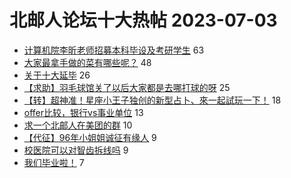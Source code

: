 # 北邮人论坛十大热帖 2023-07-03

- [计算机院李昕老师招募本科毕设及考研学生](https://bbs.byr.cn/article/AimGraduate/1212241) 63
- [大家最拿手做的菜有哪些呢？](https://bbs.byr.cn/article/Food/524606) 48
- [关于十大延毕](https://bbs.byr.cn/article/Talking/6394977) 26
- [【求助】羽毛球馆关了以后大家都是去哪打球的呀](https://bbs.byr.cn/article/Badminton/162733) 25
- [【转】超神准！星座小王子独创的新型占卜、來一起試玩一下！](https://bbs.byr.cn/article/Constellations/326533) 18
- [offer比较，银行vs事业单位](https://bbs.byr.cn/article/Job/2192787) 13
- [求一个北邮人在美团的群](https://bbs.byr.cn/article/WorkLife/1201236) 10
- [【代征】96年小姐姐诚征有缘人](https://bbs.byr.cn/article/Friends/2041760) 9
- [校医院可以对智齿拆线吗](https://bbs.byr.cn/article/Health/231110) 9
- [我们毕业啦！](https://bbs.byr.cn/article/Picture/3344667) 7


